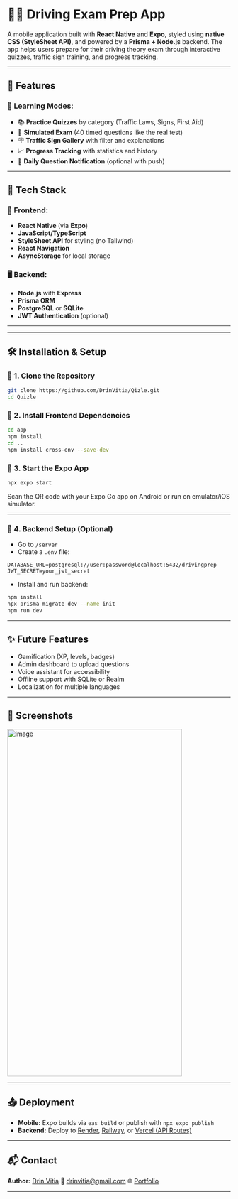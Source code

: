 # 🚗📱 Driving Exam Prep App

A mobile application built with **React Native** and **Expo**, styled using **native CSS (StyleSheet API)**, and powered by a **Prisma + Node.js** backend. The app helps users prepare for their driving theory exam through interactive quizzes, traffic sign training, and progress tracking.

---

## 🚀 Features

### 🧠 Learning Modes:

- 📚 **Practice Quizzes** by category (Traffic Laws, Signs, First Aid)
- 📝 **Simulated Exam** (40 timed questions like the real test)
- 🪧 **Traffic Sign Gallery** with filter and explanations
- 📈 **Progress Tracking** with statistics and history
- 🔔 **Daily Question Notification** (optional with push)

---

## 🧩 Tech Stack

### 📱 Frontend:

- **React Native** (via **Expo**)
- **JavaScript/TypeScript**
- **StyleSheet API** for styling (no Tailwind)
- **React Navigation**
- **AsyncStorage** for local storage

### 🖥️ Backend:

- **Node.js** with **Express**
- **Prisma ORM**
- **PostgreSQL** or **SQLite**
- **JWT Authentication** (optional)

---
---

## 🛠 Installation & Setup

### 🔹 1. Clone the Repository

```bash
git clone https://github.com/DrinVitia/Qizle.git
cd Quizle
```

### 🔹 2. Install Frontend Dependencies

```bash
cd app
npm install
cd ..
npm install cross-env --save-dev
```

### 🔹 3. Start the Expo App

```bash
npx expo start
```

Scan the QR code with your Expo Go app on Android or run on emulator/iOS simulator.

---

### 🔹 4. Backend Setup (Optional)

- Go to `/server`
- Create a `.env` file:

```env
DATABASE_URL=postgresql://user:password@localhost:5432/drivingprep
JWT_SECRET=your_jwt_secret
```

- Install and run backend:

```bash
npm install
npx prisma migrate dev --name init
npm run dev
```

---

## ✨ Future Features

- Gamification (XP, levels, badges)
- Admin dashboard to upload questions
- Voice assistant for accessibility
- Offline support with SQLite or Realm
- Localization for multiple languages

---

## 📸 Screenshots

<img width="394" height="782" alt="image" src="https://github.com/user-attachments/assets/d565a473-4222-43d7-bd76-9e882cbcf19d" />


---

## 📤 Deployment

- **Mobile:** Expo builds via `eas build` or publish with `npx expo publish`
- **Backend:** Deploy to [Render](https://render.com), [Railway](https://railway.app), or [Vercel (API Routes)](https://vercel.com)

---

## 📬 Contact

**Author:** [Drin Vitia](https://www.linkedin.com/in/drin-vitia/)
📧 [drinvitia@gmail.com](mailto:drinvitia@gmail.com)
🌐 [Portfolio](https://drinvitia.vercel.app/)

---
